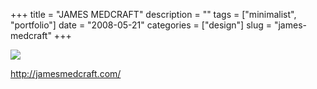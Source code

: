 +++
title = "JAMES MEDCRAFT"
description = ""
tags = ["minimalist", "portfolio"]
date = "2008-05-21"
categories = ["design"]
slug = "james-medcraft"
+++


 

  <div id="screens-thumbs" class="clearfix">
    <div class="txt-center" id="design-submission"><a href="http://jamesmedcraft.com/"><img id='bluga-thumbnail-1265' class='bluga-thumbnail large' src='//konigi.com/media/bluga/
wt4834915353dfa.jpg'/></a></div>  
  </div>   
<p><a href="http://jamesmedcraft.com/">http://jamesmedcraft.com/</a></p>




